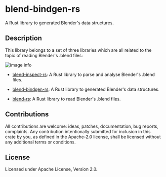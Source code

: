 # blend-bindgen-rs

A Rust library to generated Blender's data structures.

## Description
This library belongs to a set of three libraries which are all related to the topic of reading Blender's .blend files:

![image info](overview.svg)

* [blend-inspect-rs](https://crates.io/crates/blend-inspect-rs):
  A Rust library to parse and analyse Blender's .blend files.

* [blend-bindgen-rs](https://crates.io/crates/blend-bindgen-rs):
  A Rust library to generated Blender's data structures.

* [blend-rs](https://crates.io/crates/blend-rs):
  A Rust library to read Blender's .blend files.

## Contributions
All contributions are welcome: ideas, patches, documentation, bug reports, complaints. Any contribution intentionally submitted for inclusion in this crate by you, as defined in the Apache-2.0 license, shall be licensed without any additional terms or conditions.

## License
Licensed under Apache License, Version 2.0.
